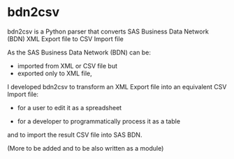 # bdn2csv

bdn2csv is a Python parser that converts SAS Business Data Network (BDN) XML Export file to CSV Import file

As the SAS Business Data Network (BDN) can be:
* imported from XML or CSV file but
* exported only to XML file,

I developed bdn2csv to transform an XML Export file into an equivalent CSV Import file:

* for a user to edit it as a spreadsheet

* for a developer to programmatically process it as a table

and to import the result CSV file into SAS BDN.

(More to be added and to be also written as a module)
